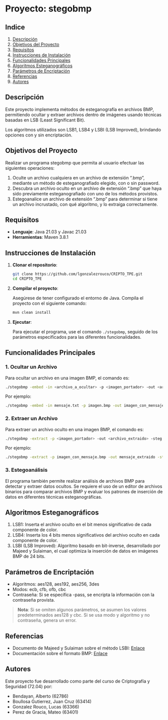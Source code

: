# Proyecto: stegobmp

## Indice

1. [Descripción](#descripción)
2. [Objetivos del Proyecto](#objetivos-del-proyecto)
3. [Requisitos](#requisitos)
4. [Instrucciones de Instalación](#instrucciones-de-instalación)
5. [Funcionalidades Principales](#funcionalidades-principales)
6. [Algoritmos Esteganográficos](#algoritmos-esteganográficos)
7. [Parámetros de Encriptación](#parámetros-de-encriptación)
8. [Referencias](#referencias)
9. [Autores](#autores)

## Descripción

Este proyecto implementa métodos de esteganografía en archivos BMP, permitiendo ocultar y extraer archivos dentro de
imágenes usando técnicas basadas en LSB (Least Significant Bit).

Los algoritmos utilizados son LSB1, LSB4 y LSBI (LSB Improved), brindando opciones con y sin encriptación.

## Objetivos del Proyecto

Realizar un programa stegobmp que permita al usuario efectuar las siguientes operaciones:

1. Oculte un archivo cualquiera en un archivo de extensión “.bmp”, mediante un método de
   esteganografiado elegido, con o sin password.
2. Descubra un archivo oculto en un archivo de extensión “.bmp” que haya sido previamente
   esteganografiado con uno de los métodos provistos.
3. Estegoanalice un archivo de extensión “.bmp” para determinar si tiene un archivo
   incrustado, con qué algoritmo, y lo extraiga correctamente.

## Requisitos

- **Lenguaje**: Java 21.03 y Javac 21.03
- **Herramientas**: Maven 3.8.1

## Instrucciones de Instalación

1. **Clonar el repositorio**:

    ```bash
    git clone https://github.com/lgonzalezrouco/CRIPTO_TPE.git
    cd CRIPTO_TPE
    ```

2. **Compilar el proyecto**:

   Asegúrese de tener configurado el entorno de Java. Compila el proyecto con el siguiente comando:

    ```bash
    mvn clean install
    ```

3. **Ejecutar**:

   Para ejecutar el programa, use el comando `./stegobmp`, seguido de los parámetros especificados para las
   diferentes funcionalidades.

## Funcionalidades Principales

### 1. Ocultar un Archivo

Para ocultar un archivo en una imagen BMP, el comando es:

```bash
./stegobmp -embed -in <archivo_a_ocultar> -p <imagen_portador> -out <archivo_salida> -steg <LSB1 | LSB4 | LSBI> [-a <aes128|aes192|aes256|3des>] [-m <ecb|cfb|ofb|cbc>] [-pass <password>]
```

Por ejemplo:

```bash
./stegobmp -embed -in mensaje.txt -p imagen.bmp -out imagen_con_mensaje -steg LSBI -a 3des -m cbc -pass "password"
```

### 2. Extraer un Archivo

Para extraer un archivo oculto en una imagen BMP, el comando es:

```bash
./stegobmp -extract -p <imagen_portador> -out <archivo_extraido> -steg <LSB1 | LSB4 | LSBI> [-a <aes128|aes192|aes256|3des>] [-m <ecb|cfb|ofb|cbc>] [-pass <password>]
```

Por ejemplo:

```bash
./stegobmp -extract -p imagen_con_mensaje.bmp -out mensaje_extraido -steg LSBI -a 3des -m cbc -pass "password"
```

### 3. Estegoanálisis

El programa también permite realizar análisis de archivos BMP para detectar y extraer datos ocultos. Se requiere el uso
de un editor de archivos binarios para comparar archivos BMP y evaluar los patrones de inserción de datos en diferentes
técnicas esteganográficas.

## Algoritmos Esteganográficos

1. LSB1: Inserta el archivo oculto en el bit menos significativo de cada componente de color.
2. LSB4: Inserta los 4 bits menos significativos del archivo oculto en cada componente de color.
3. LSBI (LSB Improved): Algoritmo basado en bit-inverse, desarrollado por Majeed y Sulaiman, el cual optimiza la
   inserción de datos en imágenes BMP de 24 bits.

## Parámetros de Encriptación

- Algoritmos: aes128, aes192, aes256, 3des
- Modos: ecb, cfb, ofb, cbc
- Contraseña: Si se especifica -pass, se encripta la información con la contraseña provista.

> **Nota**: Si se omiten algunos parámetros, se asumen los valores predeterminados aes128 y cbc.
> Si se usa modo y algoritmo y no contraseña, genera un error.

## Referencias

- Documento de Majeed y Sulaiman sobre el método LSBI: [Enlace](https://www.jatit.org/volumes/Vol80No2/16Vol80No2.pdf)
- Documentación sobre el formato
  BMP: [Enlace](https://learn.microsoft.com/en-us/windows/win32/api/wingdi/ns-wingdi-bitmapfileheader?redirectedfrom=MSDN)

## Autores

Este proyecto fue desarrollado como parte del curso de Criptografía y Seguridad (72.04) por:

- Bendayan, Alberto (62786)
- Boullosa Gutierrez, Juan Cruz (63414)
- Gonzalez Rouco, Lucas (63366)
- Perez de Gracia, Mateo (63401)